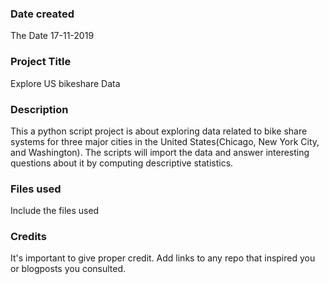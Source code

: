 ### Date created
The Date 17-11-2019

### Project Title
Explore US bikeshare Data

### Description
This a python script project is about exploring data related to bike share systems
for three major cities in the United States(Chicago, New York City, and Washington).
The scripts will import the data and answer interesting questions about it by computing descriptive statistics.
### Files used
Include the files used

### Credits
It's important to give proper credit. Add links to any repo that inspired you or blogposts you consulted.
